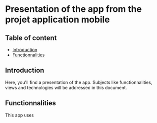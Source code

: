 # Presentation of the app from  the projet application mobile

## Table of content

- [Introduction](#introduction)
- [Functionnalities](#functionnalities)

## Introduction

Here, you'll find a presentation of the app. Subjects like functionnalities, views and technologies will be addressed in this document.

## Functionnalities

This app uses